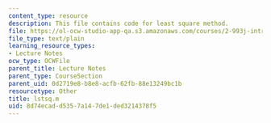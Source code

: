 ```yaml
---
content_type: resource
description: This file contains code for least square method.
file: https://ol-ocw-studio-app-qa.s3.amazonaws.com/courses/2-993j-introduction-to-numerical-analysis-for-engineering-13-002j-spring-2005/8d74ecadd5357a147de1ded3214378f5_lstsq.m
file_type: text/plain
learning_resource_types:
- Lecture Notes
ocw_type: OCWFile
parent_title: Lecture Notes
parent_type: CourseSection
parent_uid: 0d2719e8-b8e8-acfb-62fb-88e13249bc1b
resourcetype: Other
title: lstsq.m
uid: 8d74ecad-d535-7a14-7de1-ded3214378f5
---
```

